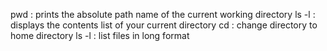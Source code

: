 pwd : prints the absolute path name of the current working directory
ls -l : displays the contents list of your current directory
cd : change directory to home directory
ls -l : list files in long format
